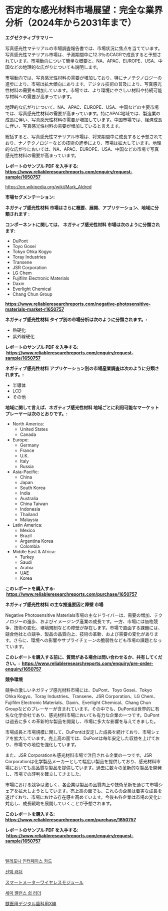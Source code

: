 <p><h1>否定的な感光材料市場展望：完全な業界分析（2024年から2031年まで）</h1></p><p><strong>エグゼクティブサマリー</strong></p>
<p><p>写真感光性マテリアルの市場調査報告書では、市場状況に焦点を当てています。写真感光性マテリアル市場は、予測期間中に12.3％のCAGRで成長すると予想されています。市場動向について簡単な概要と、NA、APAC、EUROPE、USA、中国などの地理的な広がりについても説明します。</p><p>市場動向では、写真感光性材料の需要が増加しており、特にナノテクノロジーの進歩により、市場は拡大傾向にあります。デジタル技術の普及により、写真感光性材料の需要も増加しています。市場では、より環境にやさしい材料や持続可能な材料への需要が高まっています。</p><p>地理的な広がりについて、NA、APAC、EUROPE、USA、中国などの主要市場では、写真感光性材料の需要が高まっています。特にAPAC地域では、製造業の成長に伴い、写真感光性材料の需要が増加しています。中国市場では、経済成長に伴い、写真感光性材料の需要が増加していると言えます。</p><p>総括すると、写真感光性マテリアル市場は、将来期間中に成長すると予想されており、ナノテクノロジーなどの技術の進歩により、市場は拡大しています。地理的な広がりにおいては、NA、APAC、EUROPE、USA、中国などの市場で写真感光性材料の需要が高まっています。</p></p>
<p><strong>レポートのサンプル PDF を入手する: <a href="https://www.reliableresearchreports.com/enquiry/request-sample/1650757">https://www.reliableresearchreports.com/enquiry/request-sample/1650757</a></strong></p>
<p><a href="https://en.wikipedia.org/wiki/Mark_Aldred">https://en.wikipedia.org/wiki/Mark_Aldred</a></p>
<p><strong>市場セグメンテーション:</strong></p>
<p><strong> ネガティブ感光性材料 市場はさらに概要、展開、アプリケーション、地域に分類されます :</strong></p>
<p><strong>コンポーネントに関しては、 ネガティブ感光性材料 市場は次のように分類されます: &nbsp;</strong></p>
<p><ul><li>DuPont</li><li>Toyo Gosei</li><li>Tokyo Ohka Kogyo</li><li>Toray Industries</li><li>Transene</li><li>JSR Corporation</li><li>LG Chem</li><li>Fujifilm Electronic Materials</li><li>Daxin</li><li>Everlight Chemical</li><li>Chang Chun Group</li></ul></p>
<p><strong><a href="https://www.reliableresearchreports.com/negative-photosensitive-materials-market-r1650757">https://www.reliableresearchreports.com/negative-photosensitive-materials-market-r1650757</a></strong></p>
<p><strong> ネガティブ感光性材料 タイプ別の市場分析は次のように分類されます。:</strong></p>
<p><ul><li>熱硬化</li><li>紫外線硬化</li></ul></p>
<p><strong>レポートのサンプル PDF を入手する: &nbsp;<a href="https://www.reliableresearchreports.com/enquiry/request-sample/1650757">https://www.reliableresearchreports.com/enquiry/request-sample/1650757</a></strong></p>
<p><strong> ネガティブ感光性材料 アプリケーション別の市場産業調査は次のように分類されます。:</strong></p>
<p><ul><li>半導体</li><li>LCD</li><li>その他</li></ul></p>
<p><strong>地域に関して言えば、ネガティブ感光性材料 地域ごとに利用可能なマーケットプレーヤーは次のとおりです。:</strong></p>
<p><ul>
    <li>
        North America:
        <ul>
            <li>United States</li>
            <li>Canada</li>
        </ul>
    </li>
    <li>
        Europe:
        <ul>
            <li>Germany</li>
            <li>France</li>
            <li>U.K.</li>
            <li>Italy</li>
            <li>Russia</li>
        </ul>
    </li>
    <li>
        Asia-Pacific:
        <ul>
            <li>China</li>
            <li>Japan</li>
            <li>South Korea</li>
            <li>India</li>
            <li>Australia</li>
            <li>China Taiwan</li>
            <li>Indonesia</li>
            <li>Thailand</li>
            <li>Malaysia</li>
        </ul>
    </li>
    <li>
        Latin America:
        <ul>
            <li>Mexico</li>
            <li>Brazil</li>
            <li>Argentina Korea</li>
            <li>Colombia</li>
        </ul>
    </li>
    <li>
        Middle East & Africa:
        <ul>
            <li>Turkey</li>
            <li>Saudi</li>
            <li>Arabia</li>
            <li>UAE</li>
            <li>Korea</li>
        </ul>
    </li>
    </ul></p>
<p><strong>このレポートを購入する: &nbsp;<a href="https://www.reliableresearchreports.com/purchase/1650757">https://www.reliableresearchreports.com/purchase/1650757</a></strong></p>
<p><strong>ネガティブ感光性材料 の主な推進要因と障壁 市場</strong></p>
<p><p>Negative Photosensitive Materials市場の主なドライバーは、需要の増加、テクノロジーの進歩、およびイメージング産業の成長です。一方、市場には価格競争、技術の変化、環境規制などの障壁が存在します。市場で直面する課題には、競合他社との競争、製品の品質向上、技術の革新、および需要の変化があります。さらに、環境への影響やサプライチェーンの脆弱性なども市場の課題となっています。</p></p>
<p><strong>このレポートを購入する前に、質問がある場合は問い合わせるか、共有してください。:&nbsp; <a href="https://www.reliableresearchreports.com/enquiry/pre-order-enquiry/1650757">https://www.reliableresearchreports.com/enquiry/pre-order-enquiry/1650757</a></strong></p>
<p><strong>競争環境</strong></p>
<p><p>競争の激しいネガティブ感光材料市場には、DuPont、Toyo Gosei、Tokyo Ohka Kogyo、Toray Industries、Transene、JSR Corporation、LG Chem、Fujifilm Electronic Materials、Daxin、Everlight Chemical、Chang Chun Groupなどのプレーヤーが含まれています。その中でも、DuPontは世界的に有名な化学会社であり、感光材料市場においても有力な企業の一つです。DuPontは過去に多くの革新的な製品を開発し、市場に多大な影響を与えてきました。</p><p>市場成長と市場規模に関して、DuPontは安定した成長を続けており、市場シェアを拡大しています。売上高の面では、DuPontは毎年安定した収益を上げており、市場での地位を強化しています。</p><p>また、JSR Corporationも感光材料市場で注目される企業の一つです。JSR Corporationは化学製品メーカーとして幅広い製品を提供しており、感光材料市場においても高品質な製品を提供しています。過去に数々の革新的な製品を開発し、市場での評判を確立してきました。</p><p>市場における競争は激しく、各企業は製品の品質向上や技術革新を通じて市場シェアを拡大しようとしています。売上高の面でも、これらの企業は着実な成長を遂げており、市場における存在感を高めています。今後も各企業は市場の変化に対応し、成長戦略を展開していくことが予想されます。</p></p>
<p><strong>このレポートを購入する: &nbsp; <a href="https://www.reliableresearchreports.com/purchase/1650757">https://www.reliableresearchreports.com/purchase/1650757</a></strong></p>
<p><strong>レポートのサンプル PDF を入手する: &nbsp;<a href="https://www.reliableresearchreports.com/enquiry/request-sample/1650757">https://www.reliableresearchreports.com/enquiry/request-sample/1650757</a></strong><strong></strong></p>
<p>&nbsp;</p>
<p><p><a href="https://medium.com/@beaublock13/%EC%A0%84%ED%99%94-%EC%9D%B8%ED%84%B0%ED%8E%98%EC%9D%B4%EC%8A%A4-%EC%B9%B4%EB%93%9C-%EC%8B%9C%EC%9E%A5-%EA%B7%9C%EB%AA%A8-%EC%8B%9C%EC%9E%A5-%EC%84%B8%EB%B6%84%ED%99%94-%EC%8B%9C%EC%9E%A5-%EB%8F%99%ED%96%A5-%EB%B0%8F-%EC%84%B1%EC%9E%A5-%EB%B6%84%EC%84%9D-%EC%98%88%EC%B8%A1-2031%EB%85%84%EA%B9%8C%EC%A7%80-d69be807adc9">텔레포니 인터페이스 카드</a></p><p><a href="https://github.com/OwenHamiytll568745/Market-Research-Report-List-2/blob/main/2996310149014.md">선박 러더</a></p><p><a href="https://github.com/deonnorth8/Market-Research-Report-List-1/blob/main/7272858141153.md">スマートメーターワイヤレスモジュール</a></p><p><a href="https://github.com/vdhdwjyp90142/Market-Research-Report-List-2/blob/main/1981787149013.md">세미 밸런스 쉽 러더</a></p><p><a href="https://medium.com/@alfredodance/%E7%8D%A3%E5%8C%BB%E3%83%87%E3%82%B8%E3%82%BF%E3%83%AB%E6%AD%AF%E7%A7%91x%E7%B7%9A%E5%B8%82%E5%A0%B4%E3%81%AE%E5%8B%95%E5%90%91%E3%81%A8%E6%88%90%E9%95%B7%E3%83%89%E3%83%A9%E3%82%A4%E3%83%90%E3%83%BC%E3%82%92%E5%88%86%E6%9E%90%E3%81%97-2024%E5%B9%B4%E3%81%8B%E3%82%892031%E5%B9%B4%E3%81%BE%E3%81%A7%E3%81%AE%E4%BA%88%E6%B8%AC%E3%82%92%E8%A1%8C%E3%81%84%E3%81%BE%E3%81%99-296999838cd2">獣医用デジタル歯科用X線</a></p></p>